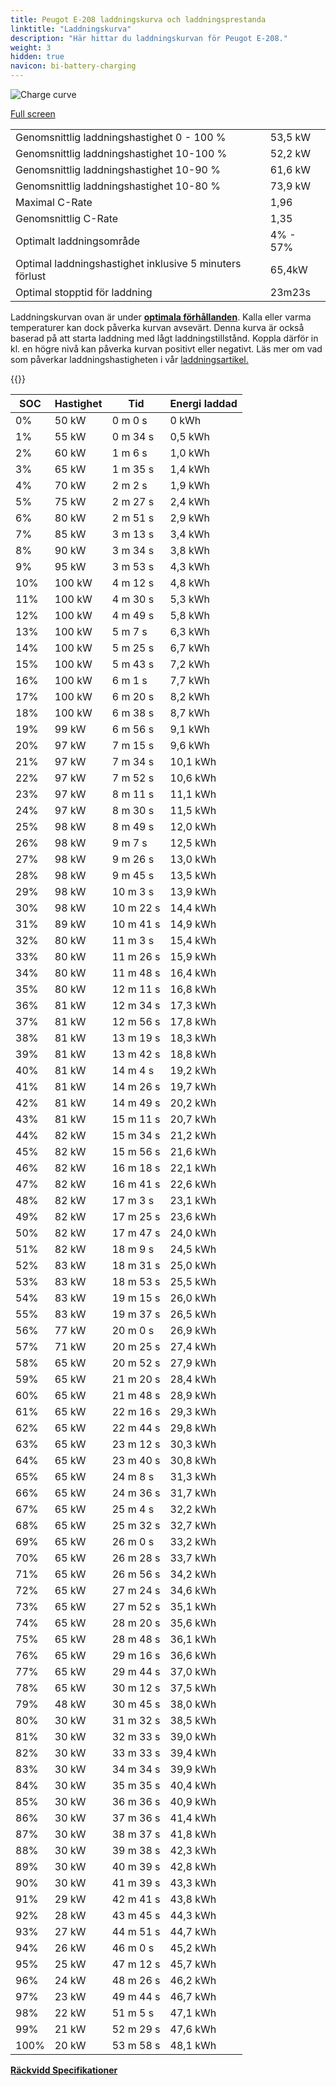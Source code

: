 ```yaml
---
title: Peugot E-208 laddningskurva och laddningsprestanda
linktitle: "Laddningskurva"
description: "Här hittar du laddningskurvan för Peugot E-208."
weight: 3
hidden: true
navicon: bi-battery-charging
---
```

<!-- markdownlint-disable MD033 -->
<img src="../chargingcurve.svg" alt="Charge curve" class="img-fluid">

[Full screen](../chargingcurve.svg)


<table class="table table-striped border">
<tbody>
<tr>
<td>Genomsnittlig laddningshastighet 0 - 100 %</td><td>53,5 kW</td>
</tr>
<tr>
<td>Genomsnittlig laddningshastighet 10-100 %</td><td>52,2 kW</td>
</tr>
<tr>
<td>Genomsnittlig laddningshastighet 10-90 %</td><td>61,6 kW</td>
</tr>
<tr>
<td>Genomsnittlig laddningshastighet 10-80 %</td><td>73,9 kW</td>
</tr>
<tr>
<td>Maximal C-Rate</td><td>1,96</td>
</tr>
<tr>
<td>Genomsnittlig C-Rate</td><td>1,35</td>
</tr>
<tr>
<td>Optimalt laddningsområde</td><td>4% - 57%</td>
</tr>
<tr>
<td>Optimal laddningshastighet inklusive 5 minuters förlust</td><td>65,4kW</td>
</tr>
<tr>
<td>Optimal stopptid för laddning</td><td>23m23s</td>
</tr>
</tbody>
</table>


Laddningskurvan ovan är under **[optimala förhållanden](../../../../../technology/battery/charging/#temperatur)**. Kalla eller varma temperaturer kan dock påverka kurvan avsevärt. Denna kurva är också baserad på att starta laddning med lågt laddningstillstånd. Koppla därför in kl. en högre nivå kan påverka kurvan positivt eller negativt. Läs mer om vad som påverkar laddningshastigheten i vår [laddningsartikel.](../../../../../technology/battery/charging/)


{{<evkxdisplayaddarticle />}}
<table class="table table-striped border">
<thead>
<tr><th>SOC</th><th>Hastighet</th><th>Tid</th><th>Energi laddad</th></tr>
</thead>
<tbody>
<tr>
<td>0%</td><td>50 kW</td><td> 0 m 0 s </td><td>0 kWh </td>
</tr>
<tr>
<td>1%</td><td>55 kW</td><td> 0 m 34 s </td><td>0,5 kWh </td>
</tr>
<tr>
<td>2%</td><td>60 kW</td><td> 1 m 6 s </td><td>1,0 kWh </td>
</tr>
<tr>
<td>3%</td><td>65 kW</td><td> 1 m 35 s </td><td>1,4 kWh </td>
</tr>
<tr>
<td>4%</td><td>70 kW</td><td> 2 m 2 s </td><td>1,9 kWh </td>
</tr>
<tr>
<td>5%</td><td>75 kW</td><td> 2 m 27 s </td><td>2,4 kWh </td>
</tr>
<tr>
<td>6%</td><td>80 kW</td><td> 2 m 51 s </td><td>2,9 kWh </td>
</tr>
<tr>
<td>7%</td><td>85 kW</td><td> 3 m 13 s </td><td>3,4 kWh </td>
</tr>
<tr>
<td>8%</td><td>90 kW</td><td> 3 m 34 s </td><td>3,8 kWh </td>
</tr>
<tr>
<td>9%</td><td>95 kW</td><td> 3 m 53 s </td><td>4,3 kWh </td>
</tr>
<tr>
<td>10%</td><td>100 kW</td><td> 4 m 12 s </td><td>4,8 kWh </td>
</tr>
<tr>
<td>11%</td><td>100 kW</td><td> 4 m 30 s </td><td>5,3 kWh </td>
</tr>
<tr>
<td>12%</td><td>100 kW</td><td> 4 m 49 s </td><td>5,8 kWh </td>
</tr>
<tr>
<td>13%</td><td>100 kW</td><td> 5 m 7 s </td><td>6,3 kWh </td>
</tr>
<tr>
<td>14%</td><td>100 kW</td><td> 5 m 25 s </td><td>6,7 kWh </td>
</tr>
<tr>
<td>15%</td><td>100 kW</td><td> 5 m 43 s </td><td>7,2 kWh </td>
</tr>
<tr>
<td>16%</td><td>100 kW</td><td> 6 m 1 s </td><td>7,7 kWh </td>
</tr>
<tr>
<td>17%</td><td>100 kW</td><td> 6 m 20 s </td><td>8,2 kWh </td>
</tr>
<tr>
<td>18%</td><td>100 kW</td><td> 6 m 38 s </td><td>8,7 kWh </td>
</tr>
<tr>
<td>19%</td><td>99 kW</td><td> 6 m 56 s </td><td>9,1 kWh </td>
</tr>
<tr>
<td>20%</td><td>97 kW</td><td> 7 m 15 s </td><td>9,6 kWh </td>
</tr>
<tr>
<td>21%</td><td>97 kW</td><td> 7 m 34 s </td><td>10,1 kWh </td>
</tr>
<tr>
<td>22%</td><td>97 kW</td><td> 7 m 52 s </td><td>10,6 kWh </td>
</tr>
<tr>
<td>23%</td><td>97 kW</td><td> 8 m 11 s </td><td>11,1 kWh </td>
</tr>
<tr>
<td>24%</td><td>97 kW</td><td> 8 m 30 s </td><td>11,5 kWh </td>
</tr>
<tr>
<td>25%</td><td>98 kW</td><td> 8 m 49 s </td><td>12,0 kWh </td>
</tr>
<tr>
<td>26%</td><td>98 kW</td><td> 9 m 7 s </td><td>12,5 kWh </td>
</tr>
<tr>
<td>27%</td><td>98 kW</td><td> 9 m 26 s </td><td>13,0 kWh </td>
</tr>
<tr>
<td>28%</td><td>98 kW</td><td> 9 m 45 s </td><td>13,5 kWh </td>
</tr>
<tr>
<td>29%</td><td>98 kW</td><td> 10 m 3 s </td><td>13,9 kWh </td>
</tr>
<tr>
<td>30%</td><td>98 kW</td><td> 10 m 22 s </td><td>14,4 kWh </td>
</tr>
<tr>
<td>31%</td><td>89 kW</td><td> 10 m 41 s </td><td>14,9 kWh </td>
</tr>
<tr>
<td>32%</td><td>80 kW</td><td> 11 m 3 s </td><td>15,4 kWh </td>
</tr>
<tr>
<td>33%</td><td>80 kW</td><td> 11 m 26 s </td><td>15,9 kWh </td>
</tr>
<tr>
<td>34%</td><td>80 kW</td><td> 11 m 48 s </td><td>16,4 kWh </td>
</tr>
<tr>
<td>35%</td><td>80 kW</td><td> 12 m 11 s </td><td>16,8 kWh </td>
</tr>
<tr>
<td>36%</td><td>81 kW</td><td> 12 m 34 s </td><td>17,3 kWh </td>
</tr>
<tr>
<td>37%</td><td>81 kW</td><td> 12 m 56 s </td><td>17,8 kWh </td>
</tr>
<tr>
<td>38%</td><td>81 kW</td><td> 13 m 19 s </td><td>18,3 kWh </td>
</tr>
<tr>
<td>39%</td><td>81 kW</td><td> 13 m 42 s </td><td>18,8 kWh </td>
</tr>
<tr>
<td>40%</td><td>81 kW</td><td> 14 m 4 s </td><td>19,2 kWh </td>
</tr>
<tr>
<td>41%</td><td>81 kW</td><td> 14 m 26 s </td><td>19,7 kWh </td>
</tr>
<tr>
<td>42%</td><td>81 kW</td><td> 14 m 49 s </td><td>20,2 kWh </td>
</tr>
<tr>
<td>43%</td><td>81 kW</td><td> 15 m 11 s </td><td>20,7 kWh </td>
</tr>
<tr>
<td>44%</td><td>82 kW</td><td> 15 m 34 s </td><td>21,2 kWh </td>
</tr>
<tr>
<td>45%</td><td>82 kW</td><td> 15 m 56 s </td><td>21,6 kWh </td>
</tr>
<tr>
<td>46%</td><td>82 kW</td><td> 16 m 18 s </td><td>22,1 kWh </td>
</tr>
<tr>
<td>47%</td><td>82 kW</td><td> 16 m 41 s </td><td>22,6 kWh </td>
</tr>
<tr>
<td>48%</td><td>82 kW</td><td> 17 m 3 s </td><td>23,1 kWh </td>
</tr>
<tr>
<td>49%</td><td>82 kW</td><td> 17 m 25 s </td><td>23,6 kWh </td>
</tr>
<tr>
<td>50%</td><td>82 kW</td><td> 17 m 47 s </td><td>24,0 kWh </td>
</tr>
<tr>
<td>51%</td><td>82 kW</td><td> 18 m 9 s </td><td>24,5 kWh </td>
</tr>
<tr>
<td>52%</td><td>83 kW</td><td> 18 m 31 s </td><td>25,0 kWh </td>
</tr>
<tr>
<td>53%</td><td>83 kW</td><td> 18 m 53 s </td><td>25,5 kWh </td>
</tr>
<tr>
<td>54%</td><td>83 kW</td><td> 19 m 15 s </td><td>26,0 kWh </td>
</tr>
<tr>
<td>55%</td><td>83 kW</td><td> 19 m 37 s </td><td>26,5 kWh </td>
</tr>
<tr>
<td>56%</td><td>77 kW</td><td> 20 m 0 s </td><td>26,9 kWh </td>
</tr>
<tr>
<td>57%</td><td>71 kW</td><td> 20 m 25 s </td><td>27,4 kWh </td>
</tr>
<tr>
<td>58%</td><td>65 kW</td><td> 20 m 52 s </td><td>27,9 kWh </td>
</tr>
<tr>
<td>59%</td><td>65 kW</td><td> 21 m 20 s </td><td>28,4 kWh </td>
</tr>
<tr>
<td>60%</td><td>65 kW</td><td> 21 m 48 s </td><td>28,9 kWh </td>
</tr>
<tr>
<td>61%</td><td>65 kW</td><td> 22 m 16 s </td><td>29,3 kWh </td>
</tr>
<tr>
<td>62%</td><td>65 kW</td><td> 22 m 44 s </td><td>29,8 kWh </td>
</tr>
<tr>
<td>63%</td><td>65 kW</td><td> 23 m 12 s </td><td>30,3 kWh </td>
</tr>
<tr>
<td>64%</td><td>65 kW</td><td> 23 m 40 s </td><td>30,8 kWh </td>
</tr>
<tr>
<td>65%</td><td>65 kW</td><td> 24 m 8 s </td><td>31,3 kWh </td>
</tr>
<tr>
<td>66%</td><td>65 kW</td><td> 24 m 36 s </td><td>31,7 kWh </td>
</tr>
<tr>
<td>67%</td><td>65 kW</td><td> 25 m 4 s </td><td>32,2 kWh </td>
</tr>
<tr>
<td>68%</td><td>65 kW</td><td> 25 m 32 s </td><td>32,7 kWh </td>
</tr>
<tr>
<td>69%</td><td>65 kW</td><td> 26 m 0 s </td><td>33,2 kWh </td>
</tr>
<tr>
<td>70%</td><td>65 kW</td><td> 26 m 28 s </td><td>33,7 kWh </td>
</tr>
<tr>
<td>71%</td><td>65 kW</td><td> 26 m 56 s </td><td>34,2 kWh </td>
</tr>
<tr>
<td>72%</td><td>65 kW</td><td> 27 m 24 s </td><td>34,6 kWh </td>
</tr>
<tr>
<td>73%</td><td>65 kW</td><td> 27 m 52 s </td><td>35,1 kWh </td>
</tr>
<tr>
<td>74%</td><td>65 kW</td><td> 28 m 20 s </td><td>35,6 kWh </td>
</tr>
<tr>
<td>75%</td><td>65 kW</td><td> 28 m 48 s </td><td>36,1 kWh </td>
</tr>
<tr>
<td>76%</td><td>65 kW</td><td> 29 m 16 s </td><td>36,6 kWh </td>
</tr>
<tr>
<td>77%</td><td>65 kW</td><td> 29 m 44 s </td><td>37,0 kWh </td>
</tr>
<tr>
<td>78%</td><td>65 kW</td><td> 30 m 12 s </td><td>37,5 kWh </td>
</tr>
<tr>
<td>79%</td><td>48 kW</td><td> 30 m 45 s </td><td>38,0 kWh </td>
</tr>
<tr>
<td>80%</td><td>30 kW</td><td> 31 m 32 s </td><td>38,5 kWh </td>
</tr>
<tr>
<td>81%</td><td>30 kW</td><td> 32 m 33 s </td><td>39,0 kWh </td>
</tr>
<tr>
<td>82%</td><td>30 kW</td><td> 33 m 33 s </td><td>39,4 kWh </td>
</tr>
<tr>
<td>83%</td><td>30 kW</td><td> 34 m 34 s </td><td>39,9 kWh </td>
</tr>
<tr>
<td>84%</td><td>30 kW</td><td> 35 m 35 s </td><td>40,4 kWh </td>
</tr>
<tr>
<td>85%</td><td>30 kW</td><td> 36 m 36 s </td><td>40,9 kWh </td>
</tr>
<tr>
<td>86%</td><td>30 kW</td><td> 37 m 36 s </td><td>41,4 kWh </td>
</tr>
<tr>
<td>87%</td><td>30 kW</td><td> 38 m 37 s </td><td>41,8 kWh </td>
</tr>
<tr>
<td>88%</td><td>30 kW</td><td> 39 m 38 s </td><td>42,3 kWh </td>
</tr>
<tr>
<td>89%</td><td>30 kW</td><td> 40 m 39 s </td><td>42,8 kWh </td>
</tr>
<tr>
<td>90%</td><td>30 kW</td><td> 41 m 39 s </td><td>43,3 kWh </td>
</tr>
<tr>
<td>91%</td><td>29 kW</td><td> 42 m 41 s </td><td>43,8 kWh </td>
</tr>
<tr>
<td>92%</td><td>28 kW</td><td> 43 m 45 s </td><td>44,3 kWh </td>
</tr>
<tr>
<td>93%</td><td>27 kW</td><td> 44 m 51 s </td><td>44,7 kWh </td>
</tr>
<tr>
<td>94%</td><td>26 kW</td><td> 46 m 0 s </td><td>45,2 kWh </td>
</tr>
<tr>
<td>95%</td><td>25 kW</td><td> 47 m 12 s </td><td>45,7 kWh </td>
</tr>
<tr>
<td>96%</td><td>24 kW</td><td> 48 m 26 s </td><td>46,2 kWh </td>
</tr>
<tr>
<td>97%</td><td>23 kW</td><td> 49 m 44 s </td><td>46,7 kWh </td>
</tr>
<tr>
<td>98%</td><td>22 kW</td><td> 51 m 5 s </td><td>47,1 kWh </td>
</tr>
<tr>
<td>99%</td><td>21 kW</td><td> 52 m 29 s </td><td>47,6 kWh </td>
</tr>
<tr>
<td>100%</td><td>20 kW</td><td> 53 m 58 s </td><td>48,1 kWh </td>
</tr>
</tbody>
</table>

<div class="mt-3 mb-3">
<a href="../rangeandconsumption/" class="text-decoration-none text-black">
<strong><i class="bi-arrow-left"></i> Räckvidd </strong>
</a>
<a href="../specifications/" class="text-decoration-none text-black float-end">
<strong>Specifikationer <i class="bi-arrow-right"></i></strong>
</a>
</div>
